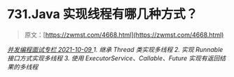 <!--yml
category: 未分类
date: 0001-01-01 00:00:00
--->

# 731.Java 实现线程有哪几种方式？

> 原文：[https://zwmst.com/4668.html](https://zwmst.com/4668.html)

   [ *并发编程面试专栏* ](https://zwmst.com/%e5%b9%b6%e5%8f%91%e7%bc%96%e7%a8%8b%e9%9d%a2%e8%af%95%e4%b8%93%e6%a0%8f)*[ <time datetime="2021-10-10T01:06:05+08:00"> 2021-10-09 </time> ](https://zwmst.com/4668.html)  1.  继承 Thread 类实现多线程
2.  实现 Runnable 接口方式实现多线程
3.  使用 ExecutorService、Callable、Future 实现有返回结果的多线程*